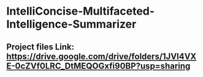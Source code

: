 # IntelliConcise-Multifaceted-Intelligence-Summarizer

## Project files Link: https://drive.google.com/drive/folders/1JVI4VXE-0cZVf0LRC_DtMEQOGxfi90BP?usp=sharing
